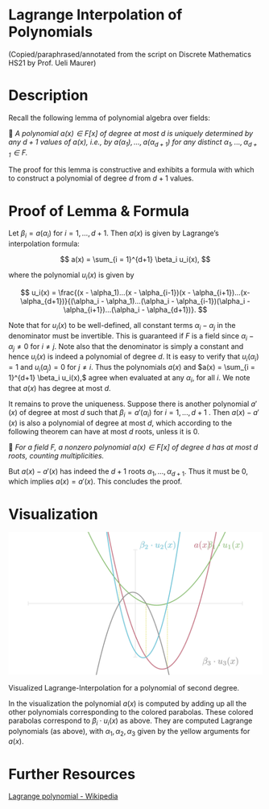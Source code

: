 # Lagrange Interpolation of Polynomials

(Copied/paraphrased/annotated from the script on Discrete Mathematics HS21 by Prof. Ueli Maurer)

# Description

Recall the following lemma of polynomial algebra over fields:


📌 *A polynomial $a(x) \in F[x]$ of degree at most $d$ is uniquely determined by any $d+1$ values of $a(x)$, i.e., by $a(\alpha_1),...,a(\alpha_{d+1})$ for any distinct $\alpha_1,...,\alpha_{d+1} \in F$.*



The proof for this lemma is constructive and exhibits a formula with which to construct a polynomial of degree $d$ from $d + 1$ values.

# Proof of Lemma & Formula

Let $\beta_i = a(\alpha_i)$ for $i = 1,..., d+1$. Then $a(x)$ is given by Lagrange’s interpolation formula:

$$
a(x) = \sum_{i = 1}^{d+1} \beta_i u_i(x),
$$

where the polynomial $u_i(x)$ is given by

$$
u_i(x) = \frac{(x - \alpha_1)...(x - \alpha_{i-1})(x - \alpha_{i+1})...(x-\alpha_{d+1})}{(\alpha_i - \alpha_1)...(\alpha_i - \alpha_{i-1})(\alpha_i - \alpha_{i+1})...(\alpha_i - \alpha_{d+1})}.
$$

Note that for $u_i(x)$ to be well-defined, all constant terms $\alpha_i - \alpha_j$ in the denominator must be invertible. This is guaranteed if $F$ is a field since $\alpha_i - \alpha_j \neq 0$ for $i \neq j$. Note also that the denominator is simply a constant and hence $u_i(x)$ is indeed a polynomial of degree $d$. It is easy to verify that $u_i(\alpha_i) = 1$ and $u_i(a_j) = 0$ for $j \neq i$. Thus the polynomials $a(x)$ and $a(x) = \sum_{i = 1}^{d+1} \beta_i u_i(x),$ agree when evaluated at any $\alpha_i$, for all $i$. We note that $a(x)$ has degree at most $d$.

It remains to prove the uniqueness. Suppose there is another polynomial $a'(x)$ of degree at most $d$ such that $\beta_i = a'(\alpha_i)$ for $i = 1,...,d+1$ . Then $a(x) - a'(x)$ is also a polynomial of degree at most $d$, which according to the following theorem can have at most $d$ roots, unless it is 0.


📖 *For a field $F$, a nonzero polynomial $a(x) \in F[x]$ of degree $d$ has at most $d$ roots, counting multiplicities.*



But $a(x) - a'(x)$ has indeed the $d + 1$ roots $\alpha_1, ..., \alpha_{d+1}$. Thus it must be 0, which implies $a(x) = a'(x)$. This concludes the proof.

# Visualization

![Visualized Lagrange-Interpolation for a polynomial of second degree.](Lagrange%20Interpolation%20of%20Polynomials%20e3d16eff64924159afabc54390c2ab4b/LagrangeInterpolation_ManimCE_v0.13.1.png)

Visualized Lagrange-Interpolation for a polynomial of second degree.

In the visualization the polynomial $a(x)$ is computed by adding up all the other polynomials corresponding to the colored parabolas. These colored parabolas correspond to $\beta_i \cdot u_i(x)$ as above. They are computed Lagrange polynomials (as above), with $\alpha_1, \alpha_2,\alpha_3$ given by the yellow arguments for $a(x)$.

# Further Resources

[Lagrange polynomial - Wikipedia](https://en.wikipedia.org/wiki/Lagrange_polynomial)